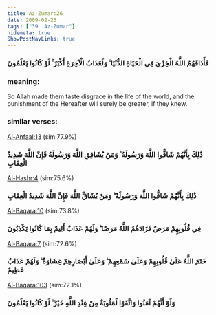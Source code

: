 ```yaml
---
title: Az-Zumar:26
date: 2009-02-23
tags: ["39 .Az-Zumar"]
hidemeta: true 
ShowPostNavLinks: true 
---
```

### فَأَذَاقَهُمُ اللَّهُ الْخِزْيَ فِي الْحَيَاةِ الدُّنْيَا ۖ وَلَعَذَابُ الْآخِرَةِ أَكْبَرُ ۚ لَوْ كَانُوا يَعْلَمُونَ
### meaning: 
So Allah made them taste disgrace in the life of the world, and the punishment of the Hereafter will surely be greater, if they knew.
### similar verses: 

[Al-Anfaal:13](/8/13) (sim:77.9%)

### ذَٰلِكَ بِأَنَّهُمْ شَاقُّوا اللَّهَ وَرَسُولَهُ ۚ وَمَنْ يُشَاقِقِ اللَّهَ وَرَسُولَهُ فَإِنَّ اللَّهَ شَدِيدُ الْعِقَابِ

[Al-Hashr:4](/59/4) (sim:75.6%)

### ذَٰلِكَ بِأَنَّهُمْ شَاقُّوا اللَّهَ وَرَسُولَهُ ۖ وَمَنْ يُشَاقِّ اللَّهَ فَإِنَّ اللَّهَ شَدِيدُ الْعِقَابِ

[Al-Baqara:10](/2/10) (sim:73.8%)

### فِي قُلُوبِهِمْ مَرَضٌ فَزَادَهُمُ اللَّهُ مَرَضًا ۖ وَلَهُمْ عَذَابٌ أَلِيمٌ بِمَا كَانُوا يَكْذِبُونَ

[Al-Baqara:7](/2/7) (sim:72.6%)

### خَتَمَ اللَّهُ عَلَىٰ قُلُوبِهِمْ وَعَلَىٰ سَمْعِهِمْ ۖ وَعَلَىٰ أَبْصَارِهِمْ غِشَاوَةٌ ۖ وَلَهُمْ عَذَابٌ عَظِيمٌ

[Al-Baqara:103](/2/103) (sim:72.1%)

### وَلَوْ أَنَّهُمْ آمَنُوا وَاتَّقَوْا لَمَثُوبَةٌ مِنْ عِنْدِ اللَّهِ خَيْرٌ ۖ لَوْ كَانُوا يَعْلَمُونَ
